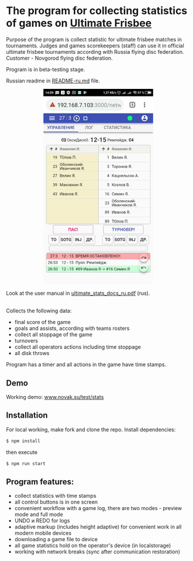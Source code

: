 # The program for collecting statistics of games on <a href="https://en.wikipedia.org/wiki/Ultimate_(sport)">Ultimate Frisbee</a>

Purpose of the program is collect statistic for ultimate frisbee matches in tournaments. Judges and games scorekeepers (staff) can use it in official ultimate frisbee tournaments according with Russia flying disc federation.
Customer - Novgorod flying disc federation.

Program is in beta-testing stage.

Russian readme in <a href="README-ru.md">README-ru.md</a> file. <br>
 
<p align="center">
  <img src="./img/preview.jpg" alt="Interface example" width="300">
</p>
Look at the user manual in <a href="ultimate_stats_docs_ru.pdf">ultimate_stats_docs_ru.pdf</a> (rus). <br><br>

Сollects the following data: <br>

* final score of the game
* goals and assists, according with teams rosters
* collect all stoppage of the game
* turnovers
* collect all operators actions including time stoppage
* all disk throws

Program has a timer and all actions in the game have time stamps.

## Demo

Working demo: <a href="http://www.novak.su/test/stats">www.novak.su/test/stats</a> <br>

## Installation

For local working, make fork and clone the repo. Install dependencies:

```sh
$ npm install
```

then execute

```sh
$ npm run start
```

## Program features:

* collect statistics with time stamps
* all control buttons is in one screen
* convenient workflow with a game log, there are two modes - preview mode and full mode
* UNDO и REDO for logs
* adaptive markup (includes height adaptive) for convenient work in all modern mobile devices
* downloading a game file to device
* all game statistics hold on the operator's device (in localstorage)
* working with network breaks (sync after communication restoration)
